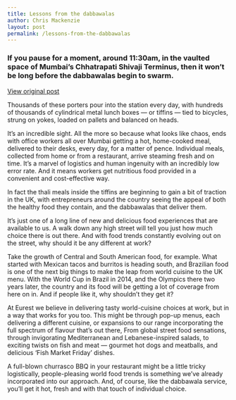 ```yaml
---
title: Lessons from the dabbawalas
author: Chris Mackenzie
layout: post
permalink: /lessons-from-the-dabbawalas
---
```


### If you pause for a moment, around 11:30am, in the vaulted space of Mumbai’s Chhatrapati Shivaji Terminus, then it won’t be long before the dabbawalas begin to swarm.

<div class="download-box">
    <a href="//eurestfood.co.uk/303_Lessons_from_the_dabbawalas.aspx" target="_blank">View original post</a>
</div>

Thousands of these porters pour into the station every day, with hundreds of thousands of cylindrical metal lunch boxes — or tiffins — tied to bicycles, strung on yokes, loaded on pallets and balanced on heads. 

It’s an incredible sight. All the more so because what looks like chaos, ends with office workers all over Mumbai getting a hot, home-cooked meal, delivered to their desks, every day, for a matter of pence. Individual meals, collected from home or from a restaurant, arrive steaming fresh and on time. It’s a marvel of logistics and human ingenuity with an incredibly low error rate. And it means workers get nutritious food provided in a convenient and cost-effective way.

In fact the thali meals inside the tiffins are beginning to gain a bit of traction in the UK, with entrepreneurs around the country seeing the appeal of both the healthy food they contain, and the dabbawalas that deliver them.

It’s just one of a long line of new and delicious food experiences that are available to us. A walk down any high street will tell you just how much choice there is out there. And with food trends constantly evolving out on the street, why should it be any different at work?

Take the growth of Central and South American food, for example. What started with Mexican tacos and burritos is heading south, and Brazilian food is one of the next big things to make the leap from world cuisine to the UK menu. With the World Cup in Brazil in 2014, and the Olympics there two years later, the country and its food will be getting a lot of coverage from here on in. And if people like it, why shouldn’t they get it?

At Eurest we believe in delivering tasty world-cuisine choices at work, but in a way that works for you too. This might be through pop-up menus, each delivering a different cuisine, or expansions to our range incorporating the full spectrum of flavour that’s out there, From global street food sensations, through invigorating Mediterranean and Lebanese-inspired salads, to exciting twists on fish and meat — gourmet hot dogs and meatballs, and delicious ‘Fish Market Friday’ dishes. 

A full-blown churrasco BBQ in your restaurant might be a little tricky logistically, people-pleasing world food trends is something we’ve already incorporated into our approach. And, of course, like the dabbawala service, you’ll get it hot, fresh and with that touch of individual choice.
